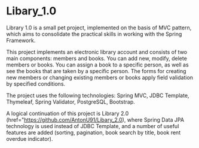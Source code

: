 # Libary_1.0
Library 1.0 is a small pet project, implemented on the basis of MVC pattern, which aims to consolidate the practical skills in working with the Spring Framework.

This project implements an electronic library account and consists of two main components: members and books. You can add new, modify, delete members or books. You can assign a book to a specific person, as well as see the books that are taken by a specific person. The forms for creating new members or changing existing members or books apply field validation by specified conditions.

The project uses the following technologies: Spring MVC, JDBC Template, Thymeleaf, Spring Validator, PostgreSQL, Bootstrap.

A logical continuation of this project is Library 2.0 (href="https://github.com/AntonU91/Libary_2.0), where Spring Data JPA technology is used instead of JDBC Template, and a number of useful features are added (sorting, pagination, book search by title, book rent overdue indicator).
